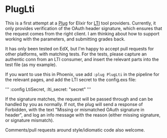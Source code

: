 PlugLti
=======

This is a first attempt at a [Plug]() for Elixir for [LTI]() tool providers. Currently, it only provides verification of the OAuth header signature, which ensures that the request comes from the right client. I am thinking about how to support working with the parameters, and submitting grades back. 

It has only been tested on EdX, but I'm happy to accept pull requests for other platforms, with matching tests. For the tests, please capture an authentic conn from an LTI consumer, and insert the relevant parts into the test file (as my example). 

If you want to use this in Phoenix, use add `:plug PlugLti` in the pipeline for the relevant pages, and add the LTI secret to the config.exs file:

'''
:config LtiSecret,
    :lti_secret: "secret"
'''

If the signature matches, the request will be passed through and can be handled by you as normally. If not, the plug will send a response of Forbidden, with the text "Missing or mismatched OAuth signature in header", and log an info message with the reason (either missing signature, or signature mismatch).

Comments/pull requests around style/idiomatic code also welcome.
